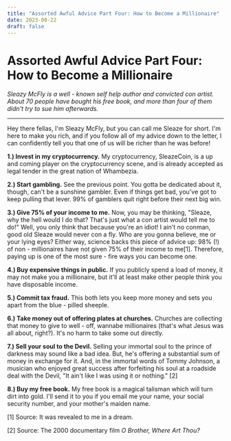 ```yaml
---
title: "Assorted Awful Advice Part Four: How to Become a Millionaire"
date: 2023-08-22
draft: false
---
```


# Assorted Awful Advice Part Four: How to Become a Millionaire

*Sleazy McFly is a well - known self help author and convicted con artist. About 70 people have bought his free book, and more than four of them didn't try to sue him afterwards.*

---

Hey there fellas, I'm Sleazy McFly, but you can call me Sleaze for short. I'm here to make you rich, and if you follow all of my advice down to the letter, I can confidently tell you that one of us will be richer than he was before!

**1.) Invest in my cryptocurrency.** My cryptocurrency, SleazeCoin, is a up and coming player on the cryptocurrency scene, and is already accepted as legal tender in the great nation of Whambezia.

**2.) Start gambling.** See the previous point. You gotta be dedicated about it, though, can't be a sunshine gambler. Even if things get bad, you've got to keep pulling that lever. 99% of gamblers quit right before their next big win.

**3.) Give 75% of your income to me.** Now, you may be thinking, "Sleaze, why the hell would I do that? That's just what a con artist would tell me to do!" Well, you only think that because you're an idiot! I ain't no conman, good old Sleaze would never con a fly. Who are you gonna believe, me or your lying eyes? Either way, science backs this piece of advice up: 98% (!) of non - millionaires have not given 75% of their income to me[1]. Therefore, paying up is one of the most sure - fire ways you can become one.

**4.) Buy expensive things in public.** If you publicly spend a load of money, it may not make you a millionaire, but it'll at least make other people think you have disposable income.

**5.) Commit tax fraud.** This both lets you keep more money and sets you apart from the blue - pilled sheeple.

**6.) Take money out of offering plates at churches.** Churches are collecting that money to give to well - off, wannabe millionaires (that's what Jesus was all about, right?). It's no harm to take some out directly.

**7.) Sell your soul to the Devil.** Selling your immortal soul to the prince of darkness may sound like a bad idea. But, he's offering a substantial sum of money in exchange for it. And, in the immortal words of Tommy Johnson, a musician who enjoyed great success after forfeiting his soul at a roadside deal with the Devil, "It ain't like I was using it or nothing." [2]

**8.) Buy my free book.** My free book is a magical talisman which will turn dirt into gold. I'll send it to you if you email me your name, your social security number, and your mother's maiden name. 

[1] Source: It was revealed to me in a dream.

[2] Source: The 2000 documentary film *O Brother, Where Art Thou?*
